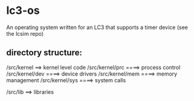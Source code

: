 # lc3-os
An operating system written for an LC3 that supports a timer device (see the lcsim repo)

## directory structure:

/src/kernel         ==> kernel level code
/src/kernel/prc     ====> process control
/src/kernel/dev     ====> device drivers
/src/kernel/mem     ====> memory management
/src/kernel/sys     ====> system calls

/src/lib            ==> libraries